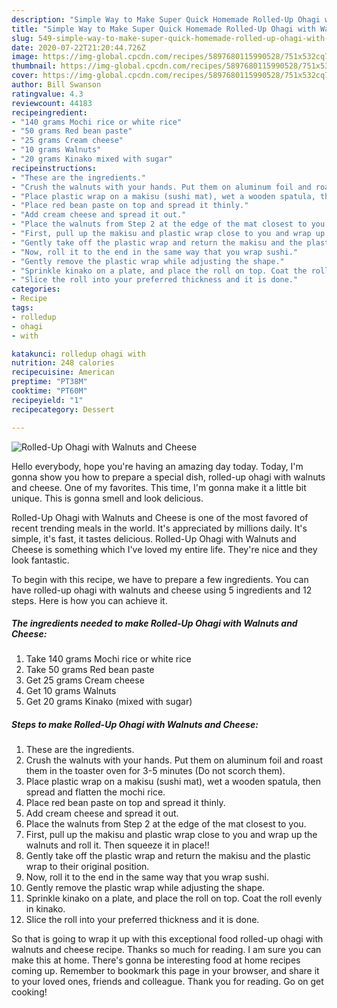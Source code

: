 ```yaml
---
description: "Simple Way to Make Super Quick Homemade Rolled-Up Ohagi with Walnuts and Cheese"
title: "Simple Way to Make Super Quick Homemade Rolled-Up Ohagi with Walnuts and Cheese"
slug: 549-simple-way-to-make-super-quick-homemade-rolled-up-ohagi-with-walnuts-and-cheese
date: 2020-07-22T21:20:44.726Z
image: https://img-global.cpcdn.com/recipes/5897680115990528/751x532cq70/rolled-up-ohagi-with-walnuts-and-cheese-recipe-main-photo.jpg
thumbnail: https://img-global.cpcdn.com/recipes/5897680115990528/751x532cq70/rolled-up-ohagi-with-walnuts-and-cheese-recipe-main-photo.jpg
cover: https://img-global.cpcdn.com/recipes/5897680115990528/751x532cq70/rolled-up-ohagi-with-walnuts-and-cheese-recipe-main-photo.jpg
author: Bill Swanson
ratingvalue: 4.3
reviewcount: 44183
recipeingredient:
- "140 grams Mochi rice or white rice"
- "50 grams Red bean paste"
- "25 grams Cream cheese"
- "10 grams Walnuts"
- "20 grams Kinako mixed with sugar"
recipeinstructions:
- "These are the ingredients."
- "Crush the walnuts with your hands. Put them on aluminum foil and roast them in the toaster oven for 3-5 minutes (Do not scorch them)."
- "Place plastic wrap on a makisu (sushi mat), wet a wooden spatula, then spread and flatten the mochi rice."
- "Place red bean paste on top and spread it thinly."
- "Add cream cheese and spread it out."
- "Place the walnuts from Step 2 at the edge of the mat closest to you."
- "First, pull up the makisu and plastic wrap close to you and wrap up the walnuts and roll it. Then squeeze it in place!!"
- "Gently take off the plastic wrap and return the makisu and the plastic wrap to their original position."
- "Now, roll it to the end in the same way that you wrap sushi."
- "Gently remove the plastic wrap while adjusting the shape."
- "Sprinkle kinako on a plate, and place the roll on top. Coat the roll evenly in kinako."
- "Slice the roll into your preferred thickness and it is done."
categories:
- Recipe
tags:
- rolledup
- ohagi
- with

katakunci: rolledup ohagi with 
nutrition: 248 calories
recipecuisine: American
preptime: "PT38M"
cooktime: "PT60M"
recipeyield: "1"
recipecategory: Dessert

---
```



![Rolled-Up Ohagi with Walnuts and Cheese](https://img-global.cpcdn.com/recipes/5897680115990528/751x532cq70/rolled-up-ohagi-with-walnuts-and-cheese-recipe-main-photo.jpg)

Hello everybody, hope you're having an amazing day today. Today, I'm gonna show you how to prepare a special dish, rolled-up ohagi with walnuts and cheese. One of my favorites. This time, I'm gonna make it a little bit unique. This is gonna smell and look delicious.

Rolled-Up Ohagi with Walnuts and Cheese is one of the most favored of recent trending meals in the world. It's appreciated by millions daily. It's simple, it's fast, it tastes delicious. Rolled-Up Ohagi with Walnuts and Cheese is something which I've loved my entire life. They're nice and they look fantastic.




To begin with this recipe, we have to prepare a few ingredients. You can have rolled-up ohagi with walnuts and cheese using 5 ingredients and 12 steps. Here is how you can achieve it.

<!--inarticleads1-->

##### The ingredients needed to make Rolled-Up Ohagi with Walnuts and Cheese:

1. Take 140 grams Mochi rice or white rice
1. Take 50 grams Red bean paste
1. Get 25 grams Cream cheese
1. Get 10 grams Walnuts
1. Get 20 grams Kinako (mixed with sugar)




<!--inarticleads2-->

##### Steps to make Rolled-Up Ohagi with Walnuts and Cheese:

1. These are the ingredients.
1. Crush the walnuts with your hands. Put them on aluminum foil and roast them in the toaster oven for 3-5 minutes (Do not scorch them).
1. Place plastic wrap on a makisu (sushi mat), wet a wooden spatula, then spread and flatten the mochi rice.
1. Place red bean paste on top and spread it thinly.
1. Add cream cheese and spread it out.
1. Place the walnuts from Step 2 at the edge of the mat closest to you.
1. First, pull up the makisu and plastic wrap close to you and wrap up the walnuts and roll it. Then squeeze it in place!!
1. Gently take off the plastic wrap and return the makisu and the plastic wrap to their original position.
1. Now, roll it to the end in the same way that you wrap sushi.
1. Gently remove the plastic wrap while adjusting the shape.
1. Sprinkle kinako on a plate, and place the roll on top. Coat the roll evenly in kinako.
1. Slice the roll into your preferred thickness and it is done.




So that is going to wrap it up with this exceptional food rolled-up ohagi with walnuts and cheese recipe. Thanks so much for reading. I am sure you can make this at home. There's gonna be interesting food at home recipes coming up. Remember to bookmark this page in your browser, and share it to your loved ones, friends and colleague. Thank you for reading. Go on get cooking!
